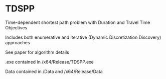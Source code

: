 # TDSPP
Time-dependent shortest path problem with Duration and Travel Time Objectives

Includes both enumerative and iterative (Dynamic Discretization Discovery) approaches

See paper for algorithm details

.exe contained in /x64/Release/TDSPP.exe

Data contained in /Data and /x64/Release/Data
